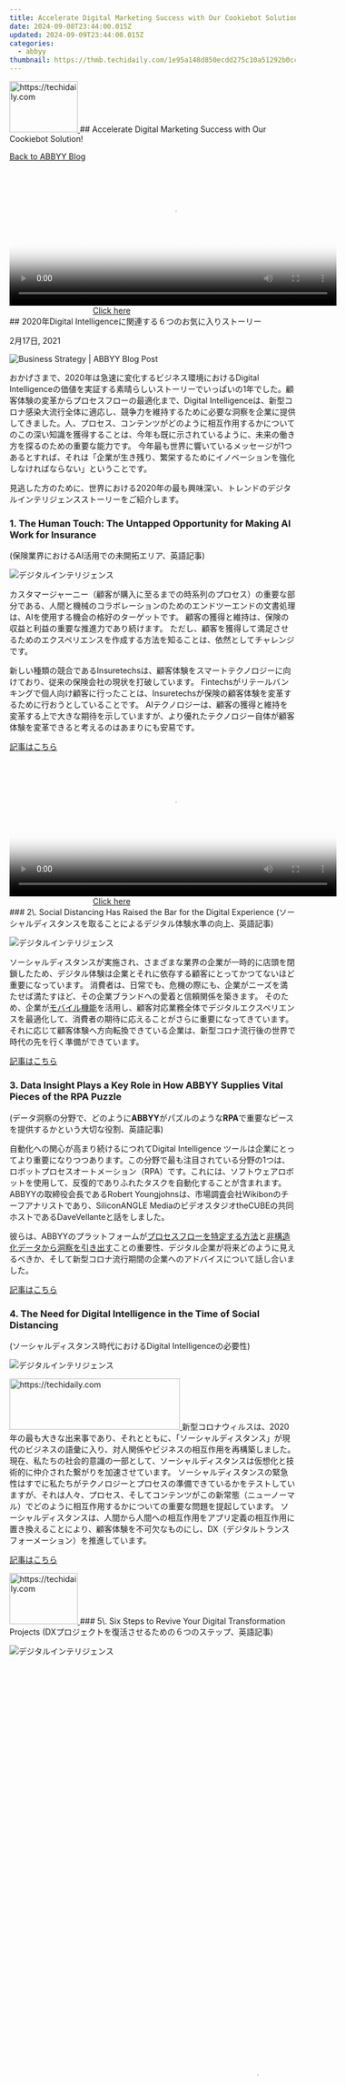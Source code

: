 ```yaml
---
title: Accelerate Digital Marketing Success with Our Cookiebot Solution!
date: 2024-09-08T23:44:00.015Z
updated: 2024-09-09T23:44:00.015Z
categories:
  - abbyy
thumbnail: https://thmb.techidaily.com/1e95a148d850ecdd275c10a51292b0ccb900f6b4eff5c9989165ba5b957b7575.jpg
---
```


<!-- affiliate ads begin -->
<a href="https://aligracehair.sjv.io/c/5597632/2135348/19272" target="_top" id="2135348">
  <img src="//a.impactradius-go.com/display-ad/19272-2135348" border="0" alt="https://techidaily.com" width="120" height="90"/>
</a>
<img height="0" width="0" src="https://aligracehair.sjv.io/i/5597632/2135348/19272" style="position:absolute;visibility:hidden;" border="0" />
<!-- affiliate ads end -->
## Accelerate Digital Marketing Success with Our Cookiebot Solution!

[Back to ABBYY Blog](https://tools.techidaily.com/abbyy/products/)

<!-- affiliate ads begin -->
<span id="1983584">
					<video width="576" height="240" style="cursor:pointer"
           poster="//a.impactradius-go.com/display-clicktoplayimage/1983584.png"
           onclick="if(!this.playClicked){this.play();this.setAttribute('controls',true);this.playClicked=true;}">
	   <source src="//a.impactradius-go.com/display-ad/22993-1983584">
	   <img src="//a.impactradius-go.com/display-clicktoplayimage/1983584.png" style="border: none; height: 100%; width: 100%; object-fit: contain">
	</video>
	<div style="width:360px;text-align:center"><a href="javascript:window.open(decodeURIComponent('https%3A%2F%2Fhomestyler.sjv.io%2Fc%2F5597632%2F1983584%2F22993'), '_blank');void(0);">Click here</a></div>
</span>
<img height="0" width="0" src="https://imp.pxf.io/i/5597632/1983584/22993" style="position:absolute;visibility:hidden;" border="0" />
<!-- affiliate ads end -->
## 2020年Digital Intelligenceに関連する６つのお気に入りストーリー

2月17日, 2021

![Business Strategy | ABBYY Blog Post](https://static4.abbyy.com/abbyycommedia/33494/business-strategy-new.jpg) 

おかげさまで、2020年は急速に変化するビジネス環境におけるDigital Intelligenceの価値を実証する素晴らしいストーリーでいっぱいの1年でした。顧客体験の変革からプロセスフローの最適化まで、Digital Intelligenceは、新型コロナ感染大流行全体に適応し、競争力を維持するために必要な洞察を企業に提供してきました。人、プロセス、コンテンツがどのように相互作用するかについてのこの深い知識を獲得することは、今年も既に示されているように、未来の働き方を探るのための重要な能力です。 今年最も世界に響いているメッセージが1つあるとすれば、それは「企業が生き残り、繁栄するためにイノベーションを強化しなければならない」ということです。

見逃した方のために、世界における2020年の最も興味深い、トレンドのデジタルインテリジェンスストーリーをご紹介します。

### 1\. The Human Touch: The Untapped Opportunity for Making AI Work for Insurance  
(保険業界におけるAI活用での未開拓エリア、英語記事)

![デジタルインテリジェンス](https://static1.abbyy.com/abbyycommedia/31574/blog-digital-intelligence-2-848x444.jpg)

カスタマージャーニー（顧客が購入に至るまでの時系列のプロセス）の重要な部分である、人間と機械のコラボレーションのためのエンドツーエンドの文書処理は、AIを使用する機会の格好のターゲットです。 顧客の獲得と維持は、保険の収益と利益の重要な推進力であり続けます。 ただし、顧客を獲得して満足させるためのエクスペリエンスを作成する方法を知ることは、依然としてチャレンジです。

新しい種類の競合であるInsuretechsは、顧客体験をスマートテクノロジーに向けており、従来の保険会社の現状を打破しています。 Fintechsがリテールバンキングで個人向け顧客に行ったことは、Insuretechsが保険の顧客体験を変革するために行おうとしていることです。 AIテクノロジーは、顧客の獲得と維持を変革する上で大きな期待を示していますが、より優れたテクノロジー自体が顧客体験を変革できると考えるのはあまりにも安易です。

[記事はこちら](https://iireporter.com/the-human-touch-the-untapped-opportunity-for-making-ai-work-for-insurance/)

<!-- affiliate ads begin -->
<span id="1983573">
					<video width="576" height="240" style="cursor:pointer"
           poster="//a.impactradius-go.com/display-clicktoplayimage/1983573.png"
           onclick="if(!this.playClicked){this.play();this.setAttribute('controls',true);this.playClicked=true;}">
	   <source src="//a.impactradius-go.com/display-ad/22993-1983573">
	   <img src="//a.impactradius-go.com/display-clicktoplayimage/1983573.png" style="border: none; height: 100%; width: 100%; object-fit: contain">
	</video>
	<div style="width:360px;text-align:center"><a href="javascript:window.open(decodeURIComponent('https%3A%2F%2Fhomestyler.sjv.io%2Fc%2F5597632%2F1983573%2F22993'), '_blank');void(0);">Click here</a></div>
</span>
<img height="0" width="0" src="https://imp.pxf.io/i/5597632/1983573/22993" style="position:absolute;visibility:hidden;" border="0" />
<!-- affiliate ads end -->
### 2\. Social Distancing Has Raised the Bar for the Digital Experience  
(ソーシャルディスタンスを取ることによるデジタル体験水準の向上、英語記事)

![デジタルインテリジェンス](https://static1.abbyy.com/abbyycommedia/31572/blog-digital-intelligence-1-848x444.jpg)

ソーシャルディスタンスが実施され、さまざまな業界の企業が一時的に店頭を閉鎖したため、デジタル体験は企業とそれに依存する顧客にとってかつてないほど重要になっています。 消費者は、日常でも、危機の際にも、企業がニーズを満たせば満たすほど、その企業ブランドへの愛着と信頼関係を築きます。 そのため、企業が[モバイル機能](https://tools.techidaily.com/abbyy/products/)を活用し、顧客対応業務全体でデジタルエクスペリエンスを最適化して、消費者の期待に応えることがさらに重要になってきています。 それに応じて顧客体験へ方向転換できている企業は、新型コロナ流行後の世界で時代の先を行く準備ができています。

[記事はこちら](https://www.cmswire.com/digital-experience/social-distancing-has-raised-the-bar-for-the-digital-experience/)

### 3\. Data Insight Plays a Key Role in How ABBYY Supplies Vital Pieces of the RPA Puzzle  
(データ洞察の分野で、どのように**ABBYY**がパズルのような**RPA**で重要なピースを提供するかという大切な役割、英語記事)

自動化への関心が高まり続けるにつれてDigital Intelligence ツールは企業にとってより重要になりつつあります。この分野で最も注目されている分野の1つは、ロボットプロセスオートメーション（RPA）です。これには、ソフトウェアロボットを使用して、反復的でありふれたタスクを自動化することが含まれます。 ABBYYの取締役会長であるRobert Youngjohnsは、市場調査会社Wikibonのチーフアナリストであり、SiliconANGLE MediaのビデオスタジオtheCUBEの共同ホストであるDaveVellanteと話をしました。

彼らは、ABBYYのプラットフォームが[プロセスフローを特定する方法](https://tools.techidaily.com/abbyy/products/)と[非構造化データから洞察を引き出す](https://tools.techidaily.com/abbyy/products/)ことの重要性、デジタル企業が将来どのように見えるべきか、そして新型コロナ流行期間の企業へのアドバイスについて話し合いました。

[記事はこちら](https://siliconangle.com/2020/05/12/data-insight-plays-a-key-role-in-how-abbyy-supplies-vital-pieces-of-the-rpa-puzzle-cubeconversations/)

### 4\. The Need for Digital Intelligence in the Time of Social Distancing  
(ソーシャルディスタンス時代におけるDigital Intelligenceの必要性)

![デジタルインテリジェンス](https://static1.abbyy.com/abbyycommedia/31669/blog-1262271993-848x444.jpg)

<!-- affiliate ads begin -->
<a href="https://aligracehair.sjv.io/c/5597632/2135370/19272" target="_top" id="2135370">
  <img src="//a.impactradius-go.com/display-ad/19272-2135370" border="0" alt="https://techidaily.com" width="300" height="90"/>
</a>
<img height="0" width="0" src="https://aligracehair.sjv.io/i/5597632/2135370/19272" style="position:absolute;visibility:hidden;" border="0" />
<!-- affiliate ads end -->
新型コロナウィルスは、2020年の最も大きな出来事であり、それとともに、「ソーシャルディスタンス」が現代のビジネスの語彙に入り、対人関係やビジネスの相互作用を再構築しました。 現在、私たちの社会的意識の一部として、ソーシャルディスタンスは仮想化と技術的に仲介された繋がりを加速させています。 ソーシャルディスタンスの緊急性はすでに私たちがテクノロジーとプロセスの準備できているかをテストしていますが、それは人々、プロセス、そしてコンテンツがこの新常態（ニューノーマル）でどのように相互作用するかについての重要な問題を提起しています。 ソーシャルディスタンスは、人間から人間への相互作用をアプリ定義の相互作用に置き換えることにより、顧客体験を不可欠なものにし、DX（デジタルトランスフォーメーション）を推進しています。

[記事はこちら](https://www.kmworld.com/Articles/Editorial/ViewPoints/The-need-for-digital-intelligence-in-the-time-of-social-distancing--140797.aspx)

<!-- affiliate ads begin -->
<a href="https://bluettiit.sjv.io/c/5597632/2114263/17093" target="_top" id="2114263">
  <img src="//a.impactradius-go.com/display-ad/17093-2114263" border="0" alt="https://techidaily.com" width="120" height="90"/>
</a>
<img height="0" width="0" src="https://bluettiit.sjv.io/i/5597632/2114263/17093" style="position:absolute;visibility:hidden;" border="0" />
<!-- affiliate ads end -->
### 5\. Six Steps to Revive Your Digital Transformation Projects  
(DXプロジェクトを復活させるための６つのステップ、英語記事)

![デジタルインテリジェンス](https://static1.abbyy.com/abbyycommedia/31624/blog-digital-intelligence-1-848x444.jpg)

<!-- affiliate ads begin -->
<span id="1531882">
					<video width="864" height="1536" style="cursor:pointer"
           poster="//a.impactradius-go.com/display-clicktoplayimage/1531882.png"
           onclick="if(!this.playClicked){this.play();this.setAttribute('controls',true);this.playClicked=true;}">
	   <source src="//a.impactradius-go.com/display-ad/16446-1531882">
	   <img src="//a.impactradius-go.com/display-clicktoplayimage/1531882.png" style="border: none; height: 100%; width: 100%; object-fit: contain">
	</video>
	<div style="width:540px;text-align:center"><a href="javascript:window.open(decodeURIComponent('https%3A%2F%2Flaganoo.pxf.io%2Fc%2F5597632%2F1531882%2F16446'), '_blank');void(0);">Click here</a></div>
</span>
<img height="0" width="0" src="https://imp.pxf.io/i/5597632/1531882/16446" style="position:absolute;visibility:hidden;" border="0" />
<!-- affiliate ads end -->
新型コロナウィルス流行により、多くのITリソースがビジネス継続性の取り組みにシフトし、多くの労働者やリーダーは、DXプロジェクトの立ち上げや再開にチャレンジするようになりました。 組織は、エンドツーエンドのDXを拡大することから得られるメリットを利用しようとしましたが、より価値の高いイニシアチブを加速するための適切な戦略に関する方向づけが必要でした。 課題は、ビジネスプロセスの理解に欠けていることと、企業のデータを戦略的なビジネス意思決定を推進する実用的で価値のある情報に変換できないことに起因します。 ABBYYは、DXの実装を支援するための6つの基本的なステップを共有します。

ビジネスプロセスを理解するための ABBYY Timelineの体験版申し込みは[こちら](https://tools.techidaily.com/abbyy/products/)から承っております。

[記事はこちら](https://www.cmswire.com/leadership/6-steps-to-revive-your-digital-transformation-projects/)

<!-- affiliate ads begin -->
<a href="https://aligracehair.sjv.io/c/5597632/2135397/19272" target="_top" id="2135397">
  <img src="//a.impactradius-go.com/display-ad/19272-2135397" border="0" alt="https://techidaily.com" width="180" height="90"/>
</a>
<img height="0" width="0" src="https://aligracehair.sjv.io/i/5597632/2135397/19272" style="position:absolute;visibility:hidden;" border="0" />
<!-- affiliate ads end -->
### 6\. Five Crucial Insurance Questions for the Post-COVID 'New Normal'  
(コロナ後の「ニューノーマル（新常態）」のための５つの重大な保険に関する質問、英語記事)

![デジタルインテリジェンス](https://static1.abbyy.com/abbyycommedia/31573/blog-digital-intelligence-cover-848x444.jpg)

新型コロナウイルスの大流行からわずか数か月で、この危機状況が、顧客エンゲージメント、ビジネスプロセス、およびテクノロジーのルールを書き換えたことが明らかになりました。 保険会社は、請求プロセス中に顧客体験が重要であることを理解していました。そうでないと、顧客が離れていくリスクがあります。 請求の解決までには多くの要因が関与しますが、顧客体験を向上させる最も重要な推進力の1つは、保険会社の運用プロセスです。 保険会社は、デジタル効率を高める方法、今までとは大きく異なるプロセスを接続することで顧客体験を向上させる方法、重要な顧客データをコア運用プロセスに直接効果的に取り込む方法の３つを評価することが重要です。

保険会社のリーダーが、運用効率、コンプライアンス、および顧客体験に影響を与える方法において、プロセスを強化する機会が組織内にあるかどうかを評価するのに役立つ5つの質問をここに共有します。

保険請求のプロセスの把握においては、ABBYY Timelineが便利です。体験版申し込みは[こちら](https://tools.techidaily.com/abbyy/products/)から承っております。

[記事はこちら](https://www.dig-in.com/opinion/covid-19-5-tips-for-insurers-to-thrive)

[デジタルインテリジェンス](https://tools.techidaily.com/abbyy/products/) 

### いいね！、シェア、再投稿

シェア 

#### ブログのアップデートを購読

名\*

電子メール\*

国\*

国アフガニスタンオーランド諸島アルバニアアルジェリアアメリカ領サモアアンドラアンゴラアンギラ南極アンティグア・バーブーダアルゼンチンアルメニアアルバオーストラリアオーストリアアゼルバイジャンバハマバーレーンバングラデシュバルバドスベルギーベリーズベナンバミューダブータンボリビアカリブ海オランダボスニア・ヘルツェゴビナボツワナブーベ島ブラジルイギリス領インド洋地域イギリス領ヴァージン諸島ブルネイ・ダルサラームブルガリアブルキナファソブルンジカンボジアカメルーンカナダカーボベルデケイマン諸島中央アフリカ共和国チャドチリ中華人民共和国クリスマス島ココス（キーリング）諸島コロンビアコモロコンゴ共和国コンゴ民主共和国クック諸島コスタリカクロアチアキュラソーキプロスチェココートジボワールデンマークジブチドミニカ国ドミニカ共和国エクアドルエジプトエルサルバドル赤道ギニアエリトリアエストニアエチオピアフォークランド（マルビナス）諸島フェロー諸島フィジーフィンランドフランスフランス領ギアナフランス領ポリネシアフランス領南方・南極地域ガボンガンビアジョージアドイツガーナジブラルタルギリシャグリーンランドグレナダグアドループグアムグアテマラガーンジーギニアギニアビサウガイアナハイチハード島とマクドナルド諸島バチカンホンジュラス香港ハンガリーアイスランドインドインドネシアイラクアイルランドマン島イスラエルITジャマイカ日本ジャージーヨルダンカザフスタンケニアキリバス大韓民国クウェートKyrgyzstanラオスラトビアレバノンレソトリベリアリビアリヒテンシュタインリトアニアルクセンブルクマカオマケドニアマダガスカルマラウイマレーシアモルディブマリマルタマーシャル諸島マルティニークモーリタニアモーリシャスマヨットメキシコミクロネシアモルドバモナコモンゴルモンテネグロモントセラトモロッコモザンビークミャンマーナミビアナウルネパールオランダオランダ領アンティル諸島ニューカレドニアニュージーランドニカラグアニジェールナイジェリアニウエノーフォーク島北マリアナ諸島ノルウェーオマーンパキスタンパラオパレスチナパナマパプアニューギニアパラグアイペルーフィリピンピトケアンポーランドポルトガルプエルトリコカタールルーマニアルワンダレユニオンセントヘレナセントクリストファー・ネイビスセントルシアサンピエール島・ミクロン島セントビンセントおよびグレナディーン諸島サン・バルテルミーサン・マルタン（フランス領）サモアサンマリノサントメ・プリンシペサウジアラビアセネガルセルビアセーシェルシエラレオネシンガポールシント・マールテン（オランダ領）スロバキアスロベニアソロモン諸島南アフリカサウスジョージア・サウスサンドウィッチ諸島南スーダンスペインスリランカスリナムスヴァールバル諸島およびヤンマイエン島スワジランドスウェーデンスイス台湾タジキスタンタンザニアタイ東ティモールトーゴトケラウトンガトリニダード・トバゴチュニジアトルコタークス・カイコス諸島ツバルウガンダウクライナアラブ首長国連邦イギリスアメリカ合衆国ウルグアイ合衆国領有小離島ウズベキスタンバヌアツベネズエラベトナムアメリカ領ヴァージン諸島ウォリス・フツナ西サハラザンビアジンバブエ

* [プライバシーポリシー](https://tools.techidaily.com/abbyy/products/)と[クッキーポリシー](https://tools.techidaily.com/abbyy/products/)を読み、同意します。

* ABBYY Solutions Ltd.製品と技術に関連するニュース、イベントとウェビナーへのご案内、ABBYY Solutions Ltd.製品とサービスに関連するホワイトペーパーやコンテンツの情報など、ABBYY Solutions Ltd.からのメールを受け取ることに同意します。  
    
私は、ABBYY Solutions Ltd.から送信されるEメールに記載された配信停止リンクをクリックするか、または [ABBYYデータ主体アクセス権利フォームを](https://tools.techidaily.com/abbyy/products/) 介していつでも同意を取り消すことができることを理解しています。

Referrer

姓

Query string

Product Interest Temp

UTM Campaign Name

UTM Medium

UTM Source

ITM Source

GA Client ID

UTM Content

GDPR Consent Note

Captcha Score

Page URL

Connect with us

<ins class="adsbygoogle"
     style="display:block"
     data-ad-format="autorelaxed"
     data-ad-client="ca-pub-7571918770474297"
     data-ad-slot="1223367746"></ins>



<ins class="adsbygoogle"
     style="display:block"
     data-ad-client="ca-pub-7571918770474297"
     data-ad-slot="8358498916"
     data-ad-format="auto"
     data-full-width-responsive="true"></ins>

<span class="atpl-alsoreadstyle">Also read:</span>
<div><ul>
<li><a href="https://facebook-record-videos.techidaily.com/new-innovate-thumbnails-discover-these-top-8-free-design-aids/"><u>[New] Innovate Thumbnails  Discover These Top 8 Free Design Aids</u></a></li>
<li><a href="https://facebook-video-share.techidaily.com/new-key-video-beginnings-identifying-the-best-16-for-more-watches/"><u>[New] Key Video Beginnings  Identifying the Best 16 for More Watches</u></a></li>
<li><a href="https://fox-blue.techidaily.com/new-unveiling-the-magic-of-films-mood-with-colors/"><u>[New] Unveiling the Magic of Film's Mood with Colors</u></a></li>
<li><a href="https://screen-mirroring-recording.techidaily.com/new-urban-jungles-and-beyond-top-10-without-gta-for-2024/"><u>[New] Urban Jungles and Beyond - Top 10 Without GTA for 2024</u></a></li>
<li><a href="https://facebook-video-share.techidaily.com/new-women-rule-the-top-10-youtube-stars-amongst-genders/"><u>[New] Women Rule  The Top 10 YouTube Stars Amongst Genders</u></a></li>
<li><a href="https://fox-friendly.techidaily.com/updated-2024-approved-speed-maximization-mastery-selecting-winning-converters-for-os-xwin-srt/"><u>[Updated] 2024 Approved  Speed Maximization Mastery  Selecting Winning Converters for OS X/Win SRT</u></a></li>
<li><a href="https://facebook-video-content.techidaily.com/updated-in-2024-building-your-brand-through-effective-fb-reel-strategies/"><u>[Updated] In 2024, Building Your Brand Through Effective FB Reel Strategies</u></a></li>
<li><a href="https://facebook-videos.techidaily.com/updated-in-2024-the-art-of-revisiting-historical-facebook-posts-mobilelaptop/"><u>[Updated] In 2024, The Art of Revisiting Historical Facebook Posts (Mobile/Laptop)</u></a></li>
<li><a href="https://digital-screen-recording.techidaily.com/updated-in-2024-trends-in-advanced-iptv-video-capture-methods/"><u>[Updated] In 2024, Trends in Advanced IPTV Video Capture Methods</u></a></li>
<li><a href="https://instagram-videos.techidaily.com/updated-the-ultimate-trifecta-for-instagram-video-borders/"><u>[Updated] The Ultimate Trifecta for Instagram Video Borders</u></a></li>
<li><a href="https://discover-advanced.techidaily.com/abbyy-recognized-as-premier-smart-automation-ally-for-the-arsenal-ladies-team/"><u>ABBYY Recognized as Premier Smart Automation Ally for the Arsenal Ladies Team</u></a></li>
<li><a href="https://discover-advanced.techidaily.com/abbyy-showcase-innovative-solutions-for-smart-data-entry-and-boosting-productivity-with-digitized-documents-march-14th-march-18th/"><u>ABBYY Showcase: Innovative Solutions for Smart Data Entry & Boosting Productivity with Digitized Documents (March 14Th - March 18Th)</u></a></li>
<li><a href="https://discover-advanced.techidaily.com/abbyys-exclusive-online-demo-combining-flexicapture-features-with-timeline-for-enhanced-data-processing/"><u>ABBYY's Exclusive Online Demo: Combining FlexiCapture Features with Timeline for Enhanced Data Processing</u></a></li>
<li><a href="https://discover-advanced.techidaily.com/abbyys-guide-to-advanced-bi-and-process-mining-strategies-unlocking-insights-with-e-book/"><u>ABBYY's Guide to Advanced BI and Process Mining Strategies: Unlocking Insights with E-Book</u></a></li>
<li><a href="https://discover-advanced.techidaily.com/advanced-ai-powered-robots-tackle-unstructured-data-insights-from-the-abbyy-experience/"><u>Advanced AI-Powered Robots Tackle Unstructured Data: Insights From the ABBYY Experience</u></a></li>
<li><a href="https://discover-advanced.techidaily.com/ai-ocr/"><u>AI OCR自動化で失敗を乗り越える上位３コツ:成功への道筋</u></a></li>
<li><a href="https://youtube-zero.techidaily.com/y-central-the-best-laughter-inducing-channels-online/"><u>Comedy Central  The Best Laughter-Inducing Channels Online</u></a></li>
<li><a href="https://extra-resources.techidaily.com/competitor-cameras-rising-the-ultimate-guide-to-substitutes-for-samsungs-gear-360/"><u>Competitor Cameras Rising  The Ultimate Guide to Substitutes for Samsung's Gear 360</u></a></li>
<li><a href="https://discover-advanced.techidaily.com/cookiebot-driven-customization-enhancing-your-digital-footprint/"><u>Cookiebot-Driven Customization: Enhancing Your Digital Footprint</u></a></li>
<li><a href="https://discover-advanced.techidaily.com/cookiebot-enhanced-enhance-your-websites-user-experience-with-leading-traffic-analysis-tools/"><u>Cookiebot-Enhanced: Enhance Your Website's User Experience with Leading Traffic Analysis Tools</u></a></li>
<li><a href="https://eaxpv-info.techidaily.com/demystifying-and-repairing-error-code-tfla0002-during-examinations/"><u>Demystifying and Repairing Error Code TFLA0002 During Examinations</u></a></li>
<li><a href="https://discover-advanced.techidaily.com/executive-strategies-overcoming-obstacles-in-artificial-intelligence/"><u>Executive Strategies: Overcoming Obstacles in Artificial Intelligence</u></a></li>
<li><a href="https://discover-advanced.techidaily.com/how-cookiebot-enhances-your-digital-marketing-efforts-through-smart-bidding-and-automation/"><u>How Cookiebot Enhances Your Digital Marketing Efforts Through Smart Bidding and Automation</u></a></li>
<li><a href="https://review-topics.techidaily.com/how-to-transfer-data-from-iphone-15-pro-to-others-devices-drfone-by-drfone-transfer-data-from-ios-transfer-data-from-ios/"><u>How To Transfer Data From iPhone 15 Pro To Others devices? | Dr.fone</u></a></li>
<li><a href="https://discover-advanced.techidaily.com/idc-worldwide-market-review-top-intelligent-document-management-software-providers-assessed-2-2024-cycle/"><u>IDC Worldwide Market Review: Top Intelligent Document Management Software Providers Assessed –2# - 2024 Cycle</u></a></li>
<li><a href="https://instagram-video-recordings.techidaily.com/in-2024-how-to-seamlessly-integrate-music-stickers-into-instacafe/"><u>In 2024, How to Seamlessly Integrate Music Stickers Into InstaCafe</u></a></li>
<li><a href="https://facebook-video-recording.techidaily.com/in-2024-leverage-both-platforms-youtube-and-facebook-integration/"><u>In 2024, Leverage Both Platforms  YouTube and Facebook Integration</u></a></li>
<li><a href="https://extra-guidance.techidaily.com/in-2024-skyward-savings-for-your-snaps-the-best-free-to-premium-cloud-storages/"><u>In 2024, Skyward Savings for Your Snaps  The Best Free to Premium Cloud Storages</u></a></li>
<li><a href="https://tech-revival.techidaily.com/job-security-with-ai-assistants-can-using-chatgpt-backfire-analyzing-risk-factors-in-different-job-environments/"><u>Job Security with AI Assistants: Can Using ChatGPT Backfire? Analyzing Risk Factors in Different Job Environments</u></a></li>
<li><a href="https://discover-advanced.techidaily.com/ki-gesteuerte-rechnungsverwaltung-die-zukunft-der-buchhaltung-mit-intelligenter-technologie/"><u>KI-Gesteuerte Rechnungsverwaltung - Die Zukunft Der Buchhaltung Mit Intelligenter Technologie</u></a></li>
<li><a href="https://android-frp.techidaily.com/latest-guide-how-to-bypass-poco-c51-frp-without-computer-by-drfone-android/"><u>Latest Guide How To Bypass Poco C51 FRP Without Computer</u></a></li>
<li><a href="https://discover-advanced.techidaily.com/leverage-the-power-of-cookiebot-for-superior-website-analytics/"><u>Leverage the Power of Cookiebot for Superior Website Analytics</u></a></li>
<li><a href="https://discover-advanced.techidaily.com/leverage-your-sites-potential-with-the-advanced-tracking-of-cookiebot-solutions/"><u>Leverage Your Site's Potential with the Advanced Tracking of Cookiebot Solutions</u></a></li>
<li><a href="https://tech-hub.techidaily.com/leveraging-chatgpts-power-for-effective-youtube-video-script-creation/"><u>Leveraging ChatGPT's Power for Effective YouTube Video Script Creation</u></a></li>
<li><a href="https://discover-advanced.techidaily.com/mariko-maeda-takes-the-helm-at-abbyy-japan-with-vision-for-continued-growth-in-japanese-markets/"><u>Mariko Maeda Takes the Helm at ABBYY Japan with Vision for Continued Growth in Japanese Markets</u></a></li>
<li><a href="https://discover-advanced.techidaily.com/marketing-mastery-unleashed-exploring-the-impact-of-advanced-bot-solutions/"><u>Marketing Mastery Unleashed: Exploring the Impact of Advanced Bot Solutions</u></a></li>
<li><a href="https://discover-advanced.techidaily.com/master-your-contacts-with-abbyy-business-card-scanner-for-android-quick-smart-and-precise/"><u>Master Your Contacts with ABBYY Business Card Scanner for Android: Quick, Smart, and Precise</u></a></li>
<li><a href="https://discover-advanced.techidaily.com/meet-ulf-persson-ceo-at-document-solutions-giant-abbyy-his-strategy-for-innovation/"><u>Meet Ulf Persson, CEO at Document Solutions Giant - ABBYY: His Strategy for Innovation</u></a></li>
<li><a href="https://discover-advanced.techidaily.com/optimize-site-engagement-with-advanced-cookiebot-technology-solutions/"><u>Optimize Site Engagement with Advanced Cookiebot Technology Solutions</u></a></li>
<li><a href="https://discover-advanced.techidaily.com/optimize-with-cookiebot-enhance-user-experience-and-data-tracking/"><u>Optimize with Cookiebot: Enhance User Experience & Data Tracking</u></a></li>
<li><a href="https://discover-advanced.techidaily.com/optimized-with-advanced-web-tracking-technology-by-cookiebot/"><u>Optimized with Advanced Web Tracking Technology by Cookiebot</u></a></li>
<li><a href="https://discover-advanced.techidaily.com/partnership-announcement-abbyy-secures-trademark-license-collaboration-with-xerox-for-enhanced-scanning-technologies/"><u>Partnership Announcement: ABBYY Secures Trademark License Collaboration with Xerox for Enhanced Scanning Technologies</u></a></li>
<li><a href="https://discover-advanced.techidaily.com/pioneering-solutions-for-tomorrows-trade-financing-obstacles/"><u>Pioneering Solutions for Tomorrow's Trade Financing Obstacles</u></a></li>
<li><a href="https://discover-advanced.techidaily.com/precision-marketing-via-innovative-cookie-based-analytics-tools/"><u>Precision Marketing via Innovative Cookie-Based Analytics Tools</u></a></li>
<li><a href="https://discover-advanced.techidaily.com/real-time-monitoring-of-abbyy-announcements-using-timelinepi/"><u>Real-Time Monitoring of ABBYY Announcements Using TimelinePI</u></a></li>
<li><a href="https://os-tips.techidaily.com/solutions-for-resolving-non-responsive-imovie-issues/"><u>Solutions for Resolving Non-Responsive iMovie Issues</u></a></li>
<li><a href="https://discover-advanced.techidaily.com/streamline-your-gdpr-compliance-using-cookiebot-technology/"><u>Streamline Your GDPR Compliance Using Cookiebot Technology</u></a></li>
<li><a href="https://tech-haven.techidaily.com/the-hidden-perils-of-relying-on-artificial-intelligence-for-mental-health-support/"><u>The Hidden Perils of Relying on Artificial Intelligence for Mental Health Support</u></a></li>
<li><a href="https://win-solutions.techidaily.com/ultimate-guide-fixing-persistent-vrchat-crashes-on-personal-computers/"><u>Ultimate Guide: Fixing Persistent VRChat Crashes on Personal Computers</u></a></li>
<li><a href="https://discover-advanced.techidaily.com/unlocking-innovations-in-technology-chat-with-ulf-persson-leader-of-abbyy/"><u>Unlocking Innovations in Technology: Chat with Ulf Persson, Leader of ABBYY</u></a></li>
<li><a href="https://discover-advanced.techidaily.com/unlocking-potential-advanced-tracking-solutions-from-cookiebot-innovations/"><u>Unlocking Potential: Advanced Tracking Solutions From Cookiebot Innovations</u></a></li>
<li><a href="https://discover-advanced.techidaily.com/unlocking-site-success-with-cookiebots-advanced-tracking-solutions/"><u>Unlocking Site Success with Cookiebot's Advanced Tracking Solutions</u></a></li>
<li><a href="https://hardware-updates.techidaily.com/updated-msi-speaker-and-headset-drivers-for-windows-users/"><u>Updated MSI Speaker and Headset Drivers for Windows Users</u></a></li>
</ul></div>
